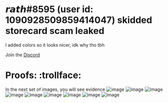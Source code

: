 # 𝙧𝙖𝙩𝙝#8595 (user id: 1090928509859414047) skidded storecard scam leaked
I added colors so it looks nicer, idk why tho tbh

Join the [Discord](https://discord.gg/9fN6ZVPbYT)

# Proofs: :trollface:
In the next set of images, you will see evidence
![image](https://github.com/cu-m/rath_skid_gen/assets/61995036/561ba656-68c9-401e-b0bc-a6f3c8d9ce27)
![image](https://github.com/cu-m/rath_skid_gen/assets/61995036/39ea45b8-f04b-4d37-9069-9e8543f9afa7)
![image](https://github.com/cu-m/rath_skid_gen/assets/61995036/fa3e915e-498a-49fd-a92d-9dfd3042228e)
![image](https://github.com/cu-m/rath_skid_gen/assets/61995036/f5983970-5480-4e79-8188-eacf12726075)
![image](https://github.com/cu-m/rath_skid_gen/assets/61995036/c0bb312e-64fd-49c0-bf3a-4759e038d1c0)
![image](https://github.com/cu-m/rath_skid_gen/assets/61995036/43a88092-dc3b-498a-b5e7-fb627a7e685e)
![image](https://github.com/cu-m/rath_skid_gen/assets/61995036/efbdea3d-d268-49ec-b524-cef1a6bccaf4)
![image](https://github.com/cu-m/rath_skid_gen/assets/61995036/a3dee0a8-0c30-45a1-9207-a0f12a0ba2f8)
![image](https://github.com/cu-m/rath_skid_gen/assets/61995036/33b5b218-1138-4285-b20b-2f51c23e16cb)
